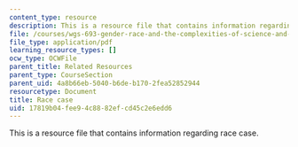 ```yaml
---
content_type: resource
description: This is a resource file that contains information regarding race case.
file: /courses/wgs-693-gender-race-and-the-complexities-of-science-and-technology-a-problem-based-learning-experiment-spring-2009/17819b04fee94c8882efcd45c2e6edd6_MITWGS_693S09_res01.pdf
file_type: application/pdf
learning_resource_types: []
ocw_type: OCWFile
parent_title: Related Resources
parent_type: CourseSection
parent_uid: 4a8b66eb-5040-b6de-b170-2fea52852944
resourcetype: Document
title: Race case
uid: 17819b04-fee9-4c88-82ef-cd45c2e6edd6
---
```

This is a resource file that contains information regarding race case.

